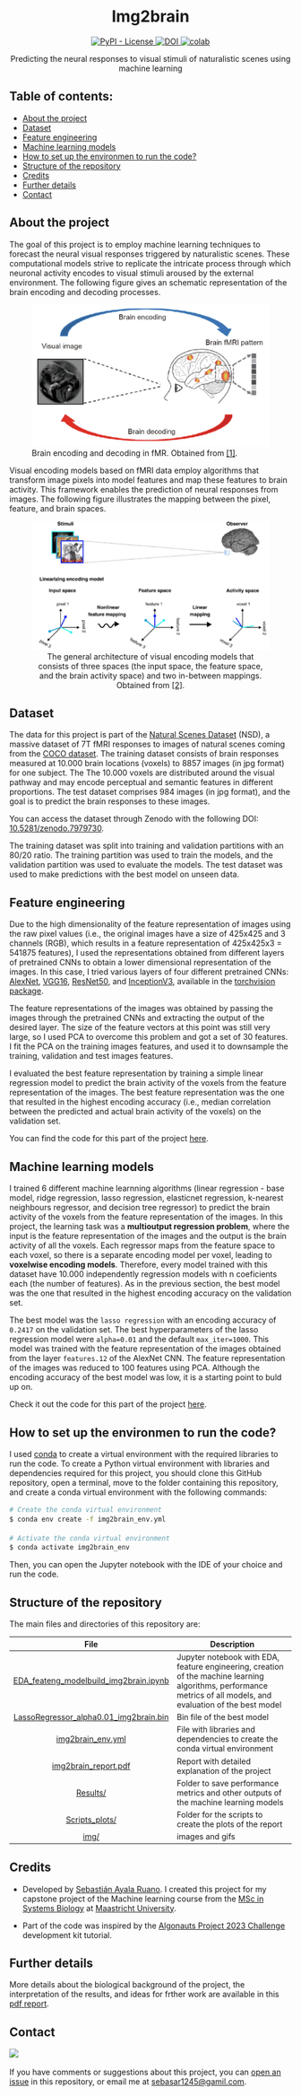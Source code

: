 <h1 align="center">
    Img2brain
</h1>

<p align="center">
    <a href="https://github.com/sayalaruano/NTDs2RDF/blob/main/LICENSE.md">
        <img alt="PyPI - License" src="https://img.shields.io/pypi/l/bioregistry" />
    </a>
        <a href="https://doi.org/10.5281/zenodo.7979730">
        <img src="https://zenodo.org/badge/DOI/10.5281/zenodo.7979730.svg" alt="DOI">
    </a>
    <a href="https://colab.research.google.com/github/sayalaruano/img2brain/blob/main/EDA_feateng_modelbuild_img2brain.ipynb">
        <img src="https://colab.research.google.com/assets/colab-badge.svg" alt="colab">
    </a>
</p>

<p align="center">
   Predicting the neural responses to visual stimuli of naturalistic scenes using machine learning
</p>

## **Table of contents:**
- [About the project](#about-the-project)
- [Dataset](#dataset)
- [Feature engineering](#feature-engineering)
- [Machine learning models](#machine-learning-models)
- [How to set up the environmen to run the code?](#how-to-set-up-the-environmen-to-run-the-code)
- [Structure of the repository](#structure-of-the-repository)
- [Credits](#credits)
- [Further details](#details)
- [Contact](#contact)

## **About the project**

The goal of this project is to employ machine learning techniques to forecast the neural visual responses triggered by naturalistic scenes. These computational models strive to replicate the intricate process through which neuronal activity encodes to visual stimuli aroused by the external environment. The following figure gives an schematic representation of the brain encoding and decoding processes.

<p align="center">
<figure>
  <img src="./img/encod_decod_brain.png" alt="my alt text"/>
  <figcaption> Brain encoding and decoding in fMR. Obtained from <a href="https://doi.org/10.1016/j.eng.2019.03.010">[1]</a>. </figcaption>
</figure>
</p>

Visual encoding models based on fMRI data employ algorithms that transform image pixels into model features and map these features to brain activity. This framework enables the prediction of neural responses from images. The following figure illustrates the mapping between the pixel, feature, and brain spaces.

<p align="center">
<figure align="center">
  <img src="./img/encod_brain_sp.png" alt="my alt text"/>
  <figcaption>The general architecture of visual encoding models that consists of three spaces (the input space, the feature space, and the brain activity space) and two in-between mappings. Obtained from <a href="https://doi.org/10.1016/j.neuroimage.2010.07.073">[2]</a>. </figcaption>
</figure>
</p>

## **Dataset**

The data for this project is part of the [Natural Scenes Dataset][nsd] (NSD), a massive dataset of 7T fMRI responses to images of natural scenes coming from the [COCO dataset][coco]. The training dataset consists of brain responses measured at 10.000 brain locations (voxels) to 8857 images (in jpg format) for one subject. The The 10.000 voxels are distributed around the visual pathway and may encode perceptual and semantic features in different proportions. The test dataset comprises 984 images (in jpg format), and the goal is to predict the brain responses to these images.

You can access the dataset through Zenodo with the following DOI: [10.5281/zenodo.7979730][dataset_doi].

The training dataset was split into training and validation partitions with an 80/20 ratio. The training partition was used to train the models, and the validation partition was used to evaluate the models. The test dataset was used to make predictions with the best model on unseen data.

## **Feature engineering**

Due to the high dimensionality of the feature representation of images using the raw pixel values (i.e., the original images have a size of 425x425 and 3 channels (RGB), which results in a feature representation of 425x425x3 = 541875 features), I used the representations obtained from different layers of pretrained CNNs to obtain a lower dimensional representation of the images. In this case, I tried various layers of four different pretrained CNNs: [AlexNet][alexnet], [VGG16][vgg16], [ResNet50][resnet50], and [InceptionV3][inceptionv3], available in the [torchvision package][torchvision].

The feature representations of the images was obtained by passing the images through the pretrained CNNs and extracting the output of the desired layer. The size of the feature vectors at this point was still very large, so I used PCA to overcome this problem and got a set of 30 features. I fit the PCA on the training images features, and used it to downsample the training, validation and test images features. 

I evaluated the best feature representation by training a simple linear regression model to predict the brain activity of the voxels from the feature representation of the images. The best feature representation was the one that resulted in the highest encoding accuracy (i.e., median correlation between the predicted and actual brain activity of the voxels) on the validation set.

You can find the code for this part of the project [here][notebook_feateng].

## **Machine learning models**

I trained 6 different machine learnning algorithms (linear regression - base model, ridge regression, lasso regression, elasticnet regression, k-nearest neighbours regressor, and decision tree regressor) to predict the brain activity of the voxels from the feature representation of the images. In this project, the learning task was a **multioutput regression problem**, where the input is the feature representation of the images and the output is the brain activity of all the voxels. Each regressor maps from the feature space to each voxel, so there is a separate encoding model per voxel, leading to **voxelwise encoding models**. Therefore, every model trained with this dataset have 10.000 independently regression models with n coeficients each (the number of features). As in the previous section, the best model was the one that resulted in the highest encoding accuracy on the validation set.

The best model was the `lasso regression` with an encoding accuracy of ` 0.2417` on the validation set. The best hyperparameters of the lasso regression model were `alpha=0.01` and the default `max_iter=1000`. This model was trained with the feature representation of the images obtained from the layer `features.12` of the AlexNet CNN. The feature representation of the images was reduced to 100 features using PCA. Although the encoding accuracy of the best model was low, it is a starting point to buld up on.

Check it out the code for this part of the project [here][notebook_ml].

## **How to set up the environmen to run the code?**

I used [conda][conda] to create a virtual environment with the required libraries to run the code. To create a Python virtual environment with libraries and dependencies required for this project, you should clone this GitHub repository, open a terminal, move to the folder containing this repository, and create a conda virtual environment with the following commands:

```bash
# Create the conda virtual environment
$ conda env create -f img2brain_env.yml

# Activate the conda virtual environment
$ conda activate img2brain_env
```
Then, you can open the Jupyter notebook with the IDE of your choice and run the code.

## **Structure of the repository**
The main files and directories of this repository are:

|File|Description|
|:-:|---|
|[EDA_feateng_modelbuild_img2brain.ipynb](EDA_feateng_modelbuild_img2brain.ipynb)|Jupyter notebook with EDA, feature engineering, creation of the machine learning algorithms, performance metrics of all models, and evaluation of the best model|
|[LassoRegressor_alpha0.01_img2brain.bin](LassoRegressor_alpha0.01_img2brain.bin)|Bin file of the best model|
|[img2brain_env.yml](img2brain_env.yml)|File with libraries and dependencies to create the conda virtual environment|
|[img2brain_report.pdf](img2brain_report.pdf)|Report with detailed explanation of the project|
|[Results/](Results/)|Folder to save performance metrics and other outputs of the machine learning models|
|[Scripts_plots/](Scripts_plots/)|Folder for the scripts to create the plots of the report|
|[img/](img/)|images and gifs|

## **Credits**
- Developed by [Sebastián Ayala Ruano](https://sayalaruano.github.io/). I created this project for my capstone project of the Machine learning course from the [MSc in Systems Biology][sysbio] at [Maastricht University][maasuni].

- Part of the code was inspired by the [Algonauts Project 2023 Challenge][alg_web] development kit tutorial.

## **Further details**
More details about the biological background of the project, the interpretation of the results, and ideas for frther work are available in this [pdf report](img2brain_report.pdf).

## **Contact**
[![](https://img.shields.io/twitter/follow/sayalaruano?style=social)](https://twitter.com/sayalaruano)

If you have comments or suggestions about this project, you can [open an issue](https://github.com/sayalaruano/img2brain/issues/new) in this repository, or email me at sebasar1245@gamil.com.

[nsd]: https://doi.org/10.1038/s41593-021-00962-x
[coco]: https://cocodataset.org/#home
[alg_web]: http://algonauts.csail.mit.edu
[sysbio]: https://www.maastrichtuniversity.nl/education/master/systems-biology
[maasuni]: https://www.maastrichtuniversity.nl/
[dataset_doi]: https://doi.org/10.5281/zenodo.7979730
[alexnet]: https://pytorch.org/vision/master/models/alexnet.html
[vgg16]: https://pytorch.org/vision/master/models/generated/torchvision.models.vgg16.html#torchvision.models.vgg16
[resnet50]: https://pytorch.org/vision/master/models/generated/torchvision.models.resnet50.html#torchvision.models.resnet50
[inceptionv3]: https://pytorch.org/vision/master/models/inception.html
[torchvision]: https://pytorch.org/vision/stable/index.html
[notebook_feateng]: ./EDA_feateng_modelbuild_img2brain.ipynb#3-feature-engineering
[notebook_ml]: ./EDA_feateng_modelbuild_img2brain.ipynb#4-bulding-and-evaluating-machine-learning-models
[conda]: https://docs.conda.io/en/latest/